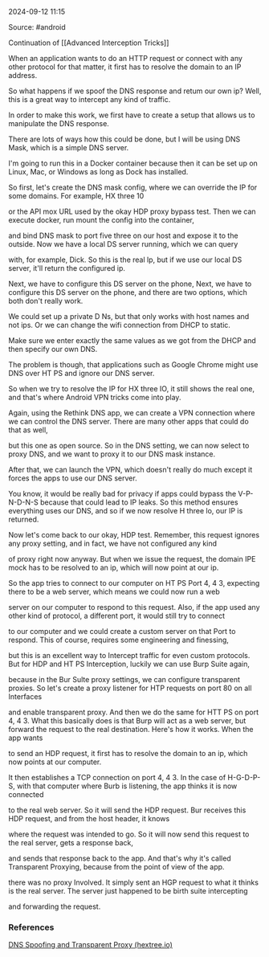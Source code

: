 
2024-09-12 11:15

Source: #android 

Continuation of [[Advanced Interception Tricks]]

When an application wants to do an HTTP request or connect with any other protocol for that matter, it first has to resolve the domain to an IP address.

So what happens if we spoof the DNS response and retum our own ip? Well, this is a great way to intercept any kind of traffic.

In order to make this work, we first have to create a setup that allows us to manipulate the DNS response.

There are lots of ways how this could be done, but I will be using DNS Mask, which is a simple DNS server.

I'm going to run this in a Docker container because then it can be set up on Linux, Mac, or Windows as long as Dock has installed.

So first, let's create the DNS mask config, where we can override the IP for some domains. For example, HX three 10

or the API mox URL used by the okay HDP proxy bypass test. Then we can execute docker, run mount the config into the container,

and bind DNS mask to port five three on our host and expose it to the outside. Now we have a local DS server running, which we can query

with, for example, Dick. So this is the real lp, but if we use our local DS server, it'll return the configured ip.

Next, we have to configure this DS server on the phone,
Next, we have to configure this DS server on the phone, and there are two options, which both don't really work.

We could set up a private D Ns, but that only works with host names and not ips. Or we can change the wifi connection from DHCP to static.

Make sure we enter exactly the same values as we got from the DHCP and then specify our own DNS.

The problem is though, that applications such as Google Chrome might use DNS over HT PS and ignore our DNS server.

So when we try to resolve the IP for HX three IO, it still shows the real one, and that's where Android VPN tricks come into play.

Again, using the Rethink DNS app, we can create a VPN connection where we can control the DNS server. There are many other apps that could do that as well,

but this one as open source. So in the DNS setting, we can now select to proxy DNS, and we want to proxy it to our DNS mask instance.

After that, we can launch the VPN, which doesn't really do much except it forces the apps to use our DNS server.

You know, it would be really bad for privacy if apps could bypass the V-P-N-D-N-S because that could lead to IP leaks.
So this method ensures everything uses our DNS, and so if we now resolve H three lo, our IP is returned.

Now let's come back to our okay, HDP test. Remember, this request ignores any proxy setting, and in fact, we have not configured any kind

of proxy right now anyway. But when we issue the request, the domain IPE mock has to be resolved to an ip, which will now point at our ip.

So the app tries to connect to our computer on HT PS Port 4, 4 3, expecting there to be a web server, which means we could now run a web

server on our computer to respond to this request. Also, if the app used any other kind of protocol, a different port, it would still try to connect

to our computer and we could create a custom server on that Port to respond. This of course, requires some engineering and finessing,

but this is an excellent way to Intercept traffic for even custom protocols. But for HDP and HT PS Interception, luckily we can use Burp Suite again,

because in the Bur Sulte proxy settings, we can configure transparent proxies. So let's create a proxy listener for HTP requests on port 80 on all Interfaces

and enable transparent proxy. And then we do the same for HTT PS on port 4, 4 3. What this basically does is that Burp will act as a web server, but forward the request to the real destination. Here's how it works. When the app wants

to send an HDP request, it first has to resolve the domain to an ip, which now points at our computer.

It then establishes a TCP connection on port 4, 4 3. In the case of H-G-D-P-S, with that computer where Burb is listening, the app thinks it is now connected

to the real web server. So it will send the HDP request. Bur receives this HDP request, and from the host header, it knows

where the request was intended to go. So it will now send this request to the real server, gets a response back,

and sends that response back to the app. And that's why it's called Transparent Proxying, because from the point of view of the app.

there was no proxy Involved. It simply sent an HGP request to what it thinks is the real server. The server just happened to be birth suite intercepting

and forwarding the request.

### References
[DNS Spoofing and Transparent Proxy (hextree.io)](https://app.hextree.io/courses/network-interception/advanced-interception-tricks/dns-spoofing-and-transparent-proxy)